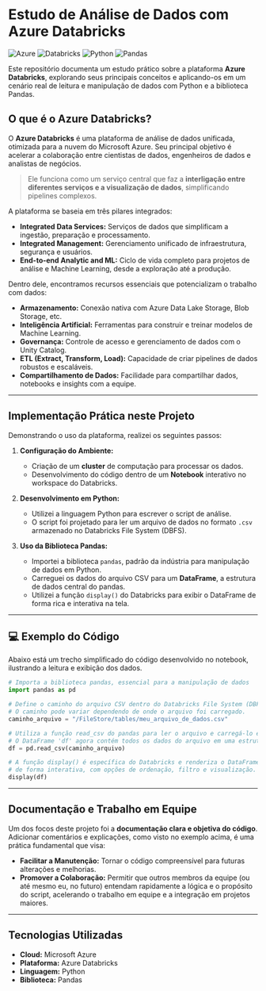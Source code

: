 # Estudo de Análise de Dados com Azure Databricks

![Azure](https://img.shields.io/badge/Azure-0078D4?style=for-the-badge&logo=microsoftazure&logoColor=white)
![Databricks](https://img.shields.io/badge/Databricks-FF3621?style=for-the-badge&logo=databricks&logoColor=white)
![Python](https://img.shields.io/badge/Python-3776AB?style=for-the-badge&logo=python&logoColor=white)
![Pandas](https://img.shields.io/badge/Pandas-150458?style=for-the-badge&logo=pandas&logoColor=white)

Este repositório documenta um estudo prático sobre a plataforma **Azure Databricks**, explorando seus principais conceitos e aplicando-os em um cenário real de leitura e manipulação de dados com Python e a biblioteca Pandas.

##  O que é o Azure Databricks?

O **Azure Databricks** é uma plataforma de análise de dados unificada, otimizada para a nuvem do Microsoft Azure. Seu principal objetivo é acelerar a colaboração entre cientistas de dados, engenheiros de dados e analistas de negócios.

> Ele funciona como um serviço central que faz a **interligação entre diferentes serviços e a visualização de dados**, simplificando pipelines complexos.

A plataforma se baseia em três pilares integrados:
* **Integrated Data Services:** Serviços de dados que simplificam a ingestão, preparação e processamento.
* **Integrated Management:** Gerenciamento unificado de infraestrutura, segurança e usuários.
* **End-to-end Analytic and ML:** Ciclo de vida completo para projetos de análise e Machine Learning, desde a exploração até a produção.

Dentro dele, encontramos recursos essenciais que potencializam o trabalho com dados:
* **Armazenamento:** Conexão nativa com Azure Data Lake Storage, Blob Storage, etc.
*  **Inteligência Artificial:** Ferramentas para construir e treinar modelos de Machine Learning.
*  **Governança:** Controle de acesso e gerenciamento de dados com o Unity Catalog.
*  **ETL (Extract, Transform, Load):** Capacidade de criar pipelines de dados robustos e escaláveis.
* **Compartilhamento de Dados:** Facilidade para compartilhar dados, notebooks e insights com a equipe.

---

##  Implementação Prática neste Projeto

Demonstrando o uso da plataforma, realizei os seguintes passos:

1.  **Configuração do Ambiente:**
    * Criação de um **cluster** de computação para processar os dados.
    * Desenvolvimento do código dentro de um **Notebook** interativo no workspace do Databricks.

2.  **Desenvolvimento em Python:**
    * Utilizei a linguagem Python para escrever o script de análise.
    * O script foi projetado para ler um arquivo de dados no formato `.csv` armazenado no Databricks File System (DBFS).

3.  **Uso da Biblioteca Pandas:**
    * Importei a biblioteca `pandas`, padrão da indústria para manipulação de dados em Python.
    * Carreguei os dados do arquivo CSV para um **DataFrame**, a estrutura de dados central do pandas.
    * Utilizei a função `display()` do Databricks para exibir o DataFrame de forma rica e interativa na tela.

---

## 💻 Exemplo do Código

Abaixo está um trecho simplificado do código desenvolvido no notebook, ilustrando a leitura e exibição dos dados.

```python
# Importa a biblioteca pandas, essencial para a manipulação de dados
import pandas as pd

# Define o caminho do arquivo CSV dentro do Databricks File System (DBFS)
# O caminho pode variar dependendo de onde o arquivo foi carregado.
caminho_arquivo = "/FileStore/tables/meu_arquivo_de_dados.csv"

# Utiliza a função read_csv do pandas para ler o arquivo e carregá-lo em um DataFrame
# O DataFrame 'df' agora contém todos os dados do arquivo em uma estrutura de tabela
df = pd.read_csv(caminho_arquivo)

# A função display() é específica do Databricks e renderiza o DataFrame
# de forma interativa, com opções de ordenação, filtro e visualização.
display(df)
```

---

## Documentação e Trabalho em Equipe

Um dos focos deste projeto foi a **documentação clara e objetiva do código**. Adicionar comentários e explicações, como visto no exemplo acima, é uma prática fundamental que visa:

* **Facilitar a Manutenção:** Tornar o código compreensível para futuras alterações e melhorias.
* **Promover a Colaboração:** Permitir que outros membros da equipe (ou até mesmo eu, no futuro) entendam rapidamente a lógica e o propósito do script, acelerando o trabalho em equipe e a integração em projetos maiores.

---

## Tecnologias Utilizadas

* **Cloud:** Microsoft Azure
* **Plataforma:** Azure Databricks
* **Linguagem:** Python
* **Biblioteca:** Pandas
